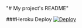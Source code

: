 "# My project's README"

###Heroku Deploy
[![Deploy](https://www.herokucdn.com/deploy/button.svg)](https://heroku.com/deploy?template=https://aelfadil@bitbucket.org/mccdeloitte/publick-repo)
